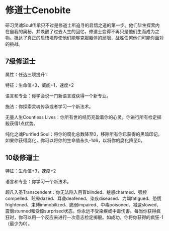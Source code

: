 # 修道士Cenobite

研习灵魂Soul传承只不过是修道士所追寻的启悟之道的第一步。他们毕生探索内在自我的奥秘，并唤醒了过去人生的回忆，修道士变得不再只是他们生而成为之物。抵达了真正的启悟境界使他们能够克服躯体的局限，战胜任何他们可能你面对的挑战。

## 7级修道士

属性：任选三项提升1

特征：生命值+3，威能+1，速度+2

语言和专业：你学会说一门新语言或获得一个新专业。

施法：你探索灵魂传承或者学习一个新法术。

无量人生Countless
Lives：你所有世的经历充盈着你的心灵。你进行所有检定掷骰获得1点优势。

纯化之魂Purified
Soul：将你的腐化总数降至0，移除所有你已获得的黑暗印记。如果你获得腐化，你可以将你的生命值永久-1d6，以将你的腐化降至0。

## 10级修道士

特征：生命值+3，速度+2

语言和专业：你学习一个新法术。

超凡入圣Transcendent：你无法陷入目盲blinded、魅惑charmed、强控compelled、眩晕dazed、耳聋deafened、染疾diseased、力竭fatigued、恐慌frightened、束缚immobilized、脆弱impaired、中毒poisoned、减速slowed、震慑stunned和受惊surprised状态。你永远不受染疾或中毒伤害。每当你获得疯狂时，你可以用一个反应来进行一次意志检定掷骰。如成功，你将你获得的疯狂-1（最少为0）。

